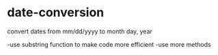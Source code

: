 # date-conversion
convert dates from mm/dd/yyyy to month day, year

-use substring function to make code more efficient
-use more methods

